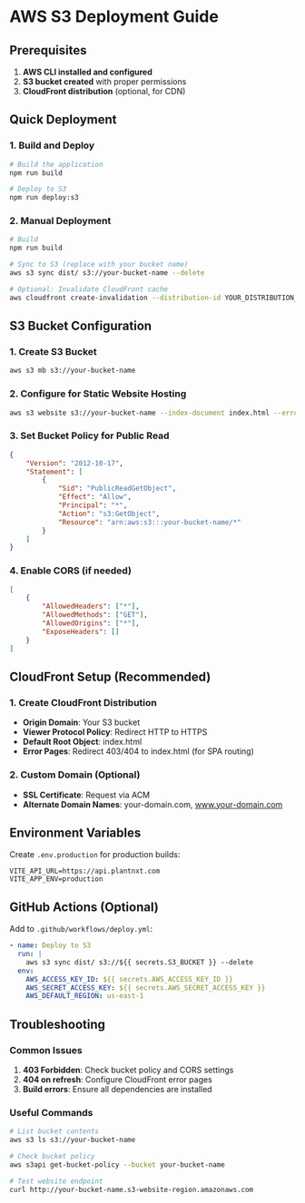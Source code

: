 # AWS S3 Deployment Guide

## Prerequisites

1. **AWS CLI installed and configured**
2. **S3 bucket created** with proper permissions
3. **CloudFront distribution** (optional, for CDN)

## Quick Deployment

### 1. Build and Deploy

```bash
# Build the application
npm run build

# Deploy to S3
npm run deploy:s3
```

### 2. Manual Deployment

```bash
# Build
npm run build

# Sync to S3 (replace with your bucket name)
aws s3 sync dist/ s3://your-bucket-name --delete

# Optional: Invalidate CloudFront cache
aws cloudfront create-invalidation --distribution-id YOUR_DISTRIBUTION_ID --paths "/*"
```

## S3 Bucket Configuration

### 1. Create S3 Bucket

```bash
aws s3 mb s3://your-bucket-name
```

### 2. Configure for Static Website Hosting

```bash
aws s3 website s3://your-bucket-name --index-document index.html --error-document index.html
```

### 3. Set Bucket Policy for Public Read

```json
{
	"Version": "2012-10-17",
	"Statement": [
		{
			"Sid": "PublicReadGetObject",
			"Effect": "Allow",
			"Principal": "*",
			"Action": "s3:GetObject",
			"Resource": "arn:aws:s3:::your-bucket-name/*"
		}
	]
}
```

### 4. Enable CORS (if needed)

```json
[
	{
		"AllowedHeaders": ["*"],
		"AllowedMethods": ["GET"],
		"AllowedOrigins": ["*"],
		"ExposeHeaders": []
	}
]
```

## CloudFront Setup (Recommended)

### 1. Create CloudFront Distribution

- **Origin Domain**: Your S3 bucket
- **Viewer Protocol Policy**: Redirect HTTP to HTTPS
- **Default Root Object**: index.html
- **Error Pages**: Redirect 403/404 to index.html (for SPA routing)

### 2. Custom Domain (Optional)

- **SSL Certificate**: Request via ACM
- **Alternate Domain Names**: your-domain.com, www.your-domain.com

## Environment Variables

Create `.env.production` for production builds:

```env
VITE_API_URL=https://api.plantnxt.com
VITE_APP_ENV=production
```

## GitHub Actions (Optional)

Add to `.github/workflows/deploy.yml`:

```yaml
- name: Deploy to S3
  run: |
    aws s3 sync dist/ s3://${{ secrets.S3_BUCKET }} --delete
  env:
    AWS_ACCESS_KEY_ID: ${{ secrets.AWS_ACCESS_KEY_ID }}
    AWS_SECRET_ACCESS_KEY: ${{ secrets.AWS_SECRET_ACCESS_KEY }}
    AWS_DEFAULT_REGION: us-east-1
```

## Troubleshooting

### Common Issues

1. **403 Forbidden**: Check bucket policy and CORS settings
2. **404 on refresh**: Configure CloudFront error pages
3. **Build errors**: Ensure all dependencies are installed

### Useful Commands

```bash
# List bucket contents
aws s3 ls s3://your-bucket-name

# Check bucket policy
aws s3api get-bucket-policy --bucket your-bucket-name

# Test website endpoint
curl http://your-bucket-name.s3-website-region.amazonaws.com
```

